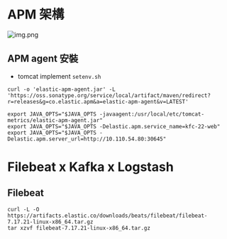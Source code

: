 # APM 架構
![img.png](https://ithelp.ithome.com.tw/upload/images/20210923/20129762m1PXwNY16H.png)

## APM agent 安裝
- tomcat implement `setenv.sh`
```
curl -o 'elastic-apm-agent.jar' -L 'https://oss.sonatype.org/service/local/artifact/maven/redirect?r=releases&g=co.elastic.apm&a=elastic-apm-agent&v=LATEST'

export JAVA_OPTS="$JAVA_OPTS -javaagent:/usr/local/etc/tomcat-metrics/elastic-apm-agent.jar"
export JAVA_OPTS="$JAVA_OPTS -Delastic.apm.service_name=kfc-22-web"
export JAVA_OPTS="$JAVA_OPTS -Delastic.apm.server_url=http://10.110.54.80:30645"
```
# Filebeat x Kafka x Logstash
## Filebeat
```shell
curl -L -O https://artifacts.elastic.co/downloads/beats/filebeat/filebeat-7.17.21-linux-x86_64.tar.gz
tar xzvf filebeat-7.17.21-linux-x86_64.tar.gz

```